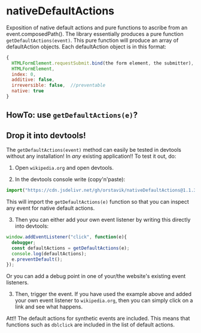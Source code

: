 # nativeDefaultActions

Exposition of native default actions and pure functions to ascribe from an event.composedPath(). The library essentially produces a pure function `getDefaultActions(event)`. This pure function will produce an array of defaultAction objects. Each defaultAction object is in this format:

```javascript
{
  HTMLFormElement.requestSubmit.bind(the form element, the submitter),
  HTMLFormElement,
  index: 0,
  additive: false,
  irreversible: false,  //preventable
  native: true
}
``` 

## HowTo: use `getDefaultActions(e)`?

## Drop it into devtools!

The `getDefaultActions(event)` method can easily be tested in devtools without any installation! 
In *any* existing application!! To test it out, do:

1. Open `wikipedia.org` and open devtools.
 
2. In the devtools console write (copy'n'paste):

```javascript
import("https://cdn.jsdelivr.net/gh/orstavik/nativeDefaultActions@1.1.3/src/getNativeDefaultActions.js").then(m => window.getDefaultActions = m.getDefaultActions);
```

This will import the `getDefaultActions(e)` function so that you can inspect any event for native default actions.

3. Then you can either add your own event listener by writing this directly into devtools: 
```javascript
window.addEventListener("click", function(e){
  debugger;
  const defaultActions = getDefaultActions(e);
  console.log(defaultActions); 
  e.preventDefault();
});
```

Or you can add a debug point in one of your/the website's existing event listeners.
  
3. Then, trigger the event. If you have used the example above and added your own event listener to `wikipedia.org`, 
then you can simply click on a link and see what happens.

Att!! The default actions for synthetic events are included. 
This means that functions such as `dblclick` are included in the list of default actions.  